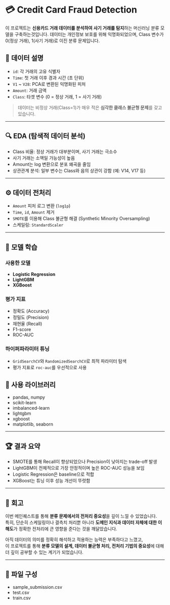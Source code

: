 
# 💳 Credit Card Fraud Detection

이 프로젝트는 **신용카드 거래 데이터를 분석하여 사기 거래를 탐지**하는 머신러닝 분류 모델을 구축하는것입니다.
데이터는 개인정보 보호를 위해 익명화되었으며, Class 변수가 0(정상 거래), 1(사기 거래)로 이진 분류 문제입니다.

## 📂 데이터 설명

- `id`: 각 거래의 고유 식별자
- `Time`: 첫 거래 이후 경과 시간 (초 단위)
- `V1` ~ `V28`: PCA로 변환된 익명화된 피처
- `Amount`: 거래 금액
- `Class`: 타겟 변수 (0 = 정상 거래, 1 = 사기 거래)

> 데이터는 비정상 거래(Class=1)가 매우 적은 **심각한 클래스 불균형 문제**를 갖고 있습니다.

---

## 🔍 EDA (탐색적 데이터 분석)

- Class 비율: 정상 거래가 대부분이며, 사기 거래는 극소수
- 사기 거래는 소액일 가능성이 높음
- Amount는 log 변환으로 분포 왜곡을 줄임
- 상관관계 분석: 일부 변수는 Class와 음의 상관이 강함 (예: V14, V17 등)

---

## ⚙️ 데이터 전처리

- `Amount` 피처 로그 변환 (`log1p`)
- `Time`, `id`, `Amount` 제거
- `SMOTE`를 이용해 Class 불균형 해결 (Synthetic Minority Oversampling)
- 스케일링: `StandardScaler`

---

## 🧠 모델 학습

### 사용한 모델
- **Logistic Regression**
- **LightGBM**
- **XGBoost**

### 평가 지표
- 정확도 (Accuracy)
- 정밀도 (Precision)
- 재현율 (Recall)
- F1-score
- ROC-AUC

### 하이퍼파라미터 튜닝
- `GridSearchCV`와 `RandomizedSearchCV`로 최적 파라미터 탐색
- 평가 지표로 `roc-auc`를 우선적으로 사용

## 📌 사용 라이브러리

- pandas, numpy
- scikit-learn
- imbalanced-learn
- lightgbm
- xgboost
- matplotlib, seaborn

---

## 🏆 결과 요약

- SMOTE를 통해 Recall이 향상되었으나 Precision이 낮아지는 trade-off 발생
- LightGBM이 전체적으로 가장 안정적이며 높은 ROC-AUC 성능을 보임
- Logistic Regression은 baseline으로 적합
- XGBoost는 튜닝 이후 성능 개선이 뚜렷함

---

## 🔁 회고

이번 메인퀘스트를 통해 **분류 문제에서의 전처리 중요성**을 깊이 느낄 수 있었습니다.  
특히, 단순히 스케일링이나 결측치 처리뿐 아니라 **도메인 지식과 데이터 자체에 대한 이해도**가 정확한 전처리에 큰 영향을 준다는 것을 깨달았습니다.  

아직 데이터의 의미를 정확히 해석하고 적용하는 능력은 부족하다고 느꼈고,  
이 프로젝트를 통해 **분류 모델의 설계, 데이터 불균형 처리, 전처리 기법의 중요성**에 대해 더 깊이 공부할 수 있는 계기가 되었습니다.

---

## 📁 파일 구성
- sample_submission.csv
- test.csv
- train.csv

